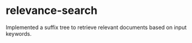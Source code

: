 # relevance-search
Implemented a suffix tree to retrieve relevant documents based on input keywords.
